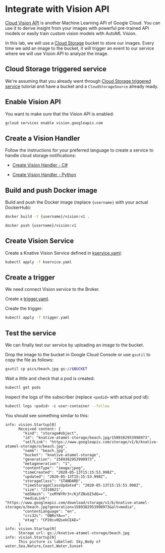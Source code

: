 # Integrate with Vision API

[Cloud Vision API](https://cloud.google.com/vision/docs) is another Machine Learning API of Google Cloud. You can use it to derive insight from your images with powerful pre-trained API models or easily train custom vision models with AutoML Vision.

In this lab, we will use a [Cloud
Storage](https://cloud.google.com/storage/docs/) bucket to store our images.
Every time we add an image to the bucket, it will trigger an event to our service where
we will use Vision API to analyze the image.

## Cloud Storage triggered service

We're assuming that you already went through [Cloud Storage triggered
service](storageeventing.md) tutorial and have a bucket and a
`CloudStorageSource` already ready.

## Enable Vision API

You want to make sure that the Vision API is enabled:

```bash
gcloud services enable vision.googleapis.com
```

## Create a Vision Handler

Follow the instructions for your preferred language to create a service to handle cloud storage notifications:

* [Create Vision Handler - C#](visioneventing-csharp.md)

* [Create Vision Handler - Python](visioneventing-python.md)

## Build and push Docker image

Build and push the Docker image (replace `{username}` with your actual DockerHub):

```bash
docker build -t {username}/vision:v1 .

docker push {username}/vision:v1
```

## Create Vision Service

Create a Knative Vision Service defined in
[kservice.yaml](../eventing/vision/kservice.yaml):

```bash
kubectl apply -f kservice.yaml
```

## Create a trigger

We need connect Vision service to the Broker.

Create a [trigger.yaml](../eventing/vision/trigger.yaml).

Create the trigger:

```bash
kubectl apply -f trigger.yaml
```

## Test the service

We can finally test our service by uploading an image to the bucket.

Drop the image to the bucket in Google Cloud Console or use `gsutil` to copy the file as follows:

```bash
gsutil cp pics/beach.jpg gs://$BUCKET
```

Wait a little and check that a pod is created:

```bash
kubectl get pods
```

Inspect the logs of the subscriber (replace `<podid>` with actual pod id):

```bash
kubectl logs <podid> -c user-container --follow
```

You should see something similar to this:

```text
info: vision.Startup[0]
      Received content: {
        "kind": "storage#object",
        "id": "knative-atamel-storage/beach.jpg/1589382953998973",
        "selfLink": "https://www.googleapis.com/storage/v1/b/knative-atamel-storage/o/beach.jpg",
        "name": "beach.jpg",
        "bucket": "knative-atamel-storage",
        "generation": "1589382953998973",
        "metageneration": "1",
        "contentType": "image/jpeg",
        "timeCreated": "2020-05-13T15:15:53.998Z",
        "updated": "2020-05-13T15:15:53.998Z",
        "storageClass": "STANDARD",
        "timeStorageClassUpdated": "2020-05-13T15:15:53.998Z",
        "size": "2318021",
        "md5Hash": "zxMYWYRr3+/KjFZNxbI5dQ==",
        "mediaLink": "https://www.googleapis.com/download/storage/v1/b/knative-atamel-storage/o/beach.jpg?generation=1589382953998973&alt=media",
        "contentLanguage": "en",
        "crc32c": "OBRvYA==",
        "etag": "CP20ivOQsekCEAE="
      }
info: vision.Startup[0]
      Storage url: gs://knative-atamel-storage/beach.jpg
info: vision.Startup[0]
      This picture is labelled: Sky,Body of water,Sea,Nature,Coast,Water,Sunset
```
